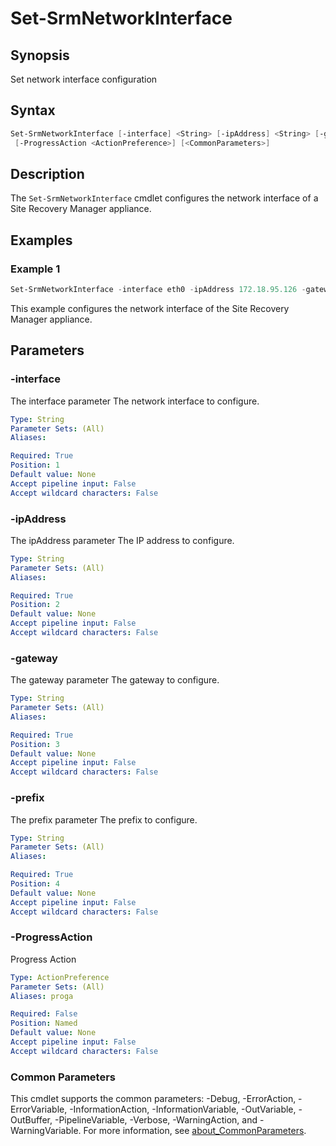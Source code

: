 # Set-SrmNetworkInterface

## Synopsis

Set network interface configuration

## Syntax

```powershell
Set-SrmNetworkInterface [-interface] <String> [-ipAddress] <String> [-gateway] <String> [-prefix] <String>
 [-ProgressAction <ActionPreference>] [<CommonParameters>]
```

## Description

The `Set-SrmNetworkInterface` cmdlet configures the network interface of a Site Recovery Manager appliance.

## Examples

### Example 1

```powershell
Set-SrmNetworkInterface -interface eth0 -ipAddress 172.18.95.126 -gateway 172.18.95.1 -prefix 24
```

This example configures the network interface of the Site Recovery Manager appliance.

## Parameters

### -interface

The interface parameter The network interface to configure.

```yaml
Type: String
Parameter Sets: (All)
Aliases:

Required: True
Position: 1
Default value: None
Accept pipeline input: False
Accept wildcard characters: False
```

### -ipAddress

The ipAddress parameter The IP address to configure.

```yaml
Type: String
Parameter Sets: (All)
Aliases:

Required: True
Position: 2
Default value: None
Accept pipeline input: False
Accept wildcard characters: False
```

### -gateway

The gateway parameter The gateway to configure.

```yaml
Type: String
Parameter Sets: (All)
Aliases:

Required: True
Position: 3
Default value: None
Accept pipeline input: False
Accept wildcard characters: False
```

### -prefix

The prefix parameter The prefix to configure.

```yaml
Type: String
Parameter Sets: (All)
Aliases:

Required: True
Position: 4
Default value: None
Accept pipeline input: False
Accept wildcard characters: False
```

### -ProgressAction

Progress Action

```yaml
Type: ActionPreference
Parameter Sets: (All)
Aliases: proga

Required: False
Position: Named
Default value: None
Accept pipeline input: False
Accept wildcard characters: False
```

### Common Parameters

This cmdlet supports the common parameters: -Debug, -ErrorAction, -ErrorVariable, -InformationAction, -InformationVariable, -OutVariable, -OutBuffer, -PipelineVariable, -Verbose, -WarningAction, and -WarningVariable. For more information, see [about_CommonParameters](http://go.microsoft.com/fwlink/?LinkID=113216).

